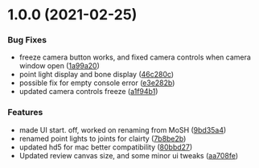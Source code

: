 # 1.0.0 (2021-02-25)


### Bug Fixes

* freeze camera button works, and fixed camera controls when camera window open ([1a99a20](https://github.com/BioMotionLab/SUP/commit/1a99a20d1f515456658644102f4968bc6abcb7d3))
* point light display and bone display ([46c280c](https://github.com/BioMotionLab/SUP/commit/46c280c7484dd5088b459c0f06c165b49bd7bd03))
* possible fix for empty console error ([e3e282b](https://github.com/BioMotionLab/SUP/commit/e3e282ba5bc584f4429bdb1e3d4917b02b634f83))
* updated camera controls freeze ([a1f94b1](https://github.com/BioMotionLab/SUP/commit/a1f94b164d77ea7f13f985e25dcdbe6e5e86beab))


### Features

* made UI start. off, worked on renaming from MoSH ([9bd35a4](https://github.com/BioMotionLab/SUP/commit/9bd35a40d2f7f15dac27c4ce04b9d7b4420f6105))
* renamed point lights to joints for clairty ([7b8be2b](https://github.com/BioMotionLab/SUP/commit/7b8be2b340ef9c42e478aa0f1f4778d5ae758b38))
* updated hd5 for mac better compatibility ([80bbd27](https://github.com/BioMotionLab/SUP/commit/80bbd2717f1f2931f13a9a94271a2c680f57e5e4))
* Updated review canvas size, and some minor ui tweaks ([aa708fe](https://github.com/BioMotionLab/SUP/commit/aa708fe4a6ad12e2f957f652aa268a54ab3fdd0d))
